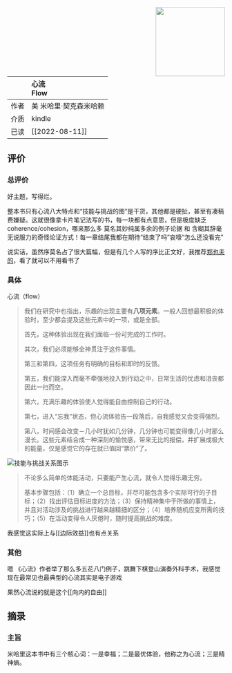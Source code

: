 

<img src='https://picture-guan.oss-cn-hangzhou.aliyuncs.com/20220816003234.png' style='float:right ; width:160px;height:80 px'/>

| [](https://book.douban.com/subject/27186106)     | 心流<br>Flow                                   |
|:-------|:---------------------------------------------|
|  作者    |   美 米哈里·契克森米哈赖                           |
|  介质    |   kindle                      |
|  已读    |    [[2022-08-11]]                       |


## 评价

### 总评价
好主题，写得烂。

整本书只有心流八大特点和“技能与挑战的图”是干货，其他都是硬扯，甚至有凑稿费嫌疑。这就很像拿卡片笔记法写的书，每一块都有点意思，但是极度缺乏 coherence/cohesion，哪来那么多 莫名其妙纯属多余的例子论据 和 含糊其辞毫无说服力的奇怪论证方式！每一章结尾我都在期待“结束了吗”哀嚎“怎么还没看完” 

说实话，虽然序莫名占了很大篇幅，但是有几个人写的序比正文好，我推荐[郑也夫的](http://weixin.100md.com/html/sixiangchao/201712039210.htm)，看了就可以不用看书了


### 具体
心流（flow）

> 我们在研究中也指出，乐趣的出现主要有**八项元素**。一般人回想最积极的体验时，至少都会提及这些元素中的一项，或是全部。
> 
> 首先，这种体验出现在我们面临一份可完成的工作时。
> 
> 其次，我们必须能够全神贯注于这件事情。
> 
> 第三和第四，这项任务有明确的目标和即时的反馈。
> 
> 第五，我们能深入而毫不牵强地投入到行动之中，日常生活的忧虑和沮丧都因此一扫而空。
> 
> 第六，充满乐趣的体验使人觉得能自由控制自己的行动。
> 
> 第七，进入“忘我”状态，但心流体验告一段落后，自我感觉又会变得强烈。
> 
> 第八，时间感会改变－几小时犹如几分钟，几分钟也可能变得像几小时那么漫长。这些元素结合成一种深刻的愉悦感，带来无比的报偿，并扩展成极大的能量，仅是感觉它的存在就已值回“票价”了。


![技能与挑战关系图示](https://picture-guan.oss-cn-hangzhou.aliyuncs.com/20220814213426.png)
> 不论多么简单的体能活动，只要能产生心流，就令人觉得乐趣无穷。
> 
> 基本步骤包括：（1）确立一个总目标，并尽可能包含多个实际可行的子目标；（2）找出评估目标进度的方法；（3）保持精神集中于所做的事情上，并且对活动涉及的挑战进行越来越精细的区分；（4）培养随机应变所需的技巧；（5）在活动变得令人厌倦时，随时提高挑战的难度。

我感觉这实际上与[[边际效益]]也有点关系


### 其他
嗯 《心流》作者举了那么多五花八门例子，跳舞下棋登山演奏外科手术，我感觉现在最常见也最典型的心流其实是电子游戏

果然心流说的就是这个[[向内的自由]]

## 摘录

### 主旨

米哈里这本书中有三个核心词：一是幸福；二是最优体验，他称之为心流；三是精神熵。
